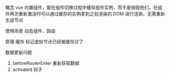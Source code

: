 概念
vue 内置组件，能在组件切换过程中缓存组件实例，而不是销毁他们。在组件再次重新激活时可以通过缓存的实例拿到之前渲染的 DOM 进行渲染，无需重新生成节点

使用场景
动态组件、路由

原理
缓存 标记虚拟节点已经被缓存过了

数据更新问题

1. beforeRouterEnter 重新获取数据
2. activated 钩子
